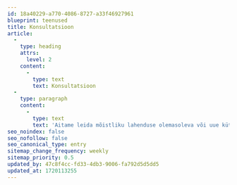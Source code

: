 ```yaml
---
id: 18a40229-a770-4086-8727-a33f46927961
blueprint: teenused
title: Konsultatsioon
article:
  -
    type: heading
    attrs:
      level: 2
    content:
      -
        type: text
        text: Konsultatsioon
  -
    type: paragraph
    content:
      -
        type: text
        text: 'Aitame leida mõistliku lahenduse olemasoleva või uue küttesüsteemi paigalduseks ja hoolduseks!'
seo_noindex: false
seo_nofollow: false
seo_canonical_type: entry
sitemap_change_frequency: weekly
sitemap_priority: 0.5
updated_by: 47c8f4cc-fd33-4db3-9006-fa792d5d5dd5
updated_at: 1720113255
---
```

